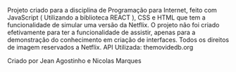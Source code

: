 Projeto criado para a disciplina de Programação para Internet, feito com JavaScript ( Utilizando a biblioteca REACT ), CSS e HTML que tem a funcionalidade de simular uma versão da Netflix.
O projeto não foi criado efetivamente para ter a funcionalidade de assistir, apenas para a demonstração do conhecimento em criação de interfaces.
Todos os direitos de imagem reservados a Netflix.
API Utilizada: themovidedb.org

Criado por Jean Agostinho e Nicolas Marques
